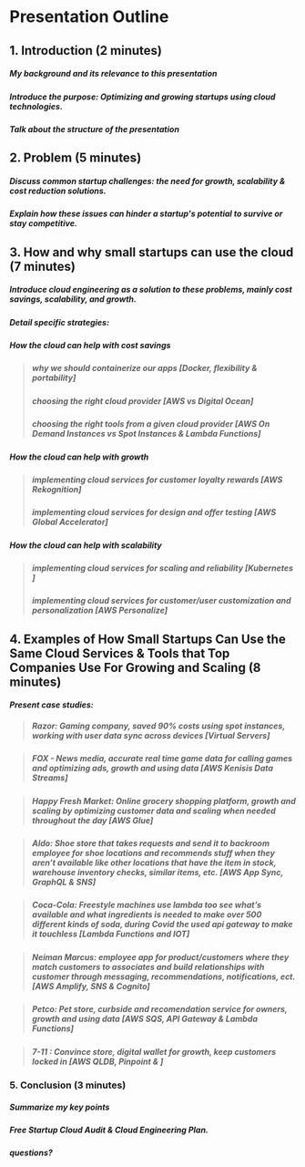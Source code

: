 # Presentation Outline

## 1. Introduction (2 minutes)
##### My background and its relevance to this presentation
##### Introduce the purpose: Optimizing and growing startups using cloud technologies.
##### Talk about the structure of the presentation

## 2. Problem (5 minutes)
##### Discuss common startup challenges: the need for growth, scalability & cost reduction solutions.

##### Explain how these issues can hinder a startup's potential to survive or stay competitive.

## 3. How and why small startups can use the cloud (7 minutes)
##### Introduce cloud engineering as a solution to these problems, mainly cost savings, scalability, and growth.

##### _Detail specific strategies:_
##### How the cloud can help with cost savings 
> ##### _why we should containerize our apps_ [Docker, flexibility & portability]
> ##### _choosing the right cloud provider_ [AWS vs Digital Ocean]
> ##### _choosing the right tools from a given cloud provider_ [AWS On Demand Instances vs Spot Instances & Lambda Functions]
##### How the cloud can help with growth
> ##### _implementing cloud services for customer loyalty rewards_ [AWS Rekognition]
> ##### _implementing cloud services for design and offer testing_ [AWS Global Accelerator]
##### How the cloud can help with scalability
> ##### _implementing cloud services for scaling and reliability_ [Kubernetes ]
> ##### _implementing cloud services for customer/user customization and personalization_ [AWS Personalize]

##  4. Examples of How Small Startups Can Use the Same Cloud Services & Tools that Top Companies Use For Growing and Scaling (8 minutes)
#### _Present case studies:_

> ##### Razor: Gaming company, saved 90% costs using spot instances, working with user data sync across devices [Virtual Servers]

> ##### FOX - News media, accurate real time game data for calling games and optimizing ads, growth and using data [AWS Kenisis Data Streams]

> #####  Happy Fresh Market: Online grocery shopping platform, growth and scaling by optimizing customer data and scaling when needed throughout the day [AWS Glue]

> #####  Aldo: Shoe store that takes requests and send it to backroom employee for shoe locations and recommends stuff when they aren’t available like other locations that have the item in stock, warehouse inventory checks, similar items, etc. [AWS App Sync, GraphQL & SNS]

> #####  Coca-Cola: Freestyle machines use lambda too see what’s available and what ingredients is needed to make over 500 different kinds of soda, during Covid the used api gateway to make it touchless [Lambda Functions and IOT]

> #####  Neiman Marcus: employee app for product/customers where they match customers to associates and build relationships with customer through messaging, recommendations, notifications, ect. [AWS Amplify, SNS & Cognito]

> #####  Petco: Pet store, curbside and recomendation service for owners, growth and using data [AWS SQS, API Gateway & Lambda Functions]

> #####  7-11 : Convince store, digital wallet for growth, keep customers locked in [AWS QLDB, Pinpoint & ]

### 5. Conclusion (3 minutes)
##### _Summarize my key points_
##### _Free Startup Cloud Audit & Cloud Engineering Plan._
##### _questions?_
